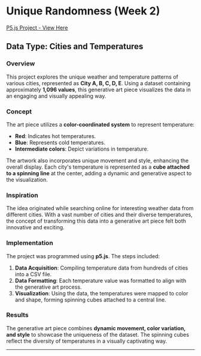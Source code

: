 # Unique Randomness (Week 2) 
[P5.js Project - View Here](https://editor.p5js.org/Delvin/sketches/5dT97qxHM)

## Data Type: Cities and Temperatures

### Overview
This project explores the unique weather and temperature patterns of various cities, represented as **City A, B, C, D, E**. Using a dataset containing approximately **1,096 values**, this generative art piece visualizes the data in an engaging and visually appealing way.

### Concept
The art piece utilizes a **color-coordinated system** to represent temperature:
- **Red**: Indicates hot temperatures.
- **Blue**: Represents cold temperatures.
- **Intermediate colors**: Depict variations in temperature.

The artwork also incorporates unique movement and style, enhancing the overall display. Each city's temperature is represented as a **cube attached to a spinning line** at the center, adding a dynamic and generative aspect to the visualization.

### Inspiration
The idea originated while searching online for interesting weather data from different cities. With a vast number of cities and their diverse temperatures, the concept of transforming this data into a generative art piece felt both innovative and exciting.

### Implementation
The project was programmed using **p5.js**. The steps included:
1. **Data Acquisition**: Compiling temperature data from hundreds of cities into a CSV file.
2. **Data Formatting**: Each temperature value was formatted to align with the generative art process.
3. **Visualization**: Using the data, the temperatures were mapped to color and shape, forming spinning cubes attached to a central line. 

### Results
The generative art piece combines **dynamic movement, color variation, and style** to showcase the uniqueness of the dataset. The spinning cubes reflect the diversity of temperatures in a visually captivating way.

---

